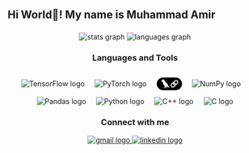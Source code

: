 <h2 align="left">Hi World👋! My name is Muhammad Amir</h2>

###

<div align="center">
  <!-- Corrected GitHub stats and languages links with proper username -->
  <img src="https://github-readme-stats.vercel.app/api?username=muhammadamir&hide_title=false&hide_rank=false&show_icons=true&include_all_commits=true&count_private=true&disable_animations=false&theme=dracula&locale=en&hide_border=false" height="150" alt="stats graph"  />
  <img src="https://github-readme-stats.vercel.app/api/top-langs?username=muhammadamir&locale=en&hide_title=false&layout=compact&card_width=320&langs_count=5&theme=dracula&hide_border=false" height="150" alt="languages graph"  />
</div>

###

<h3 align="center">Languages and Tools</h3>
<div align="center">
  <!-- Added TensorFlow, PyTorch, Langchain, NumPy, Pandas logos with vertical alignment -->
  <img src="https://cdn.jsdelivr.net/gh/devicons/devicon/icons/tensorflow/tensorflow-original.svg" height="30" alt="TensorFlow logo" style="vertical-align: middle;" />
  <img width="12" />
  <img src="https://cdn.jsdelivr.net/gh/devicons/devicon/icons/pytorch/pytorch-original.svg" height="30" alt="PyTorch logo" style="vertical-align: middle;" />
  <img width="12" />
  <!-- Langchain logo with adjusted height and vertical alignment -->
  <img src="langchain.svg" height="50" alt="Langchain logo" style="vertical-align: middle;" />
  <img width="12" />
  <img src="https://cdn.jsdelivr.net/gh/devicons/devicon/icons/numpy/numpy-original.svg" height="30" alt="NumPy logo" style="vertical-align: middle;" />
  <img width="12" />
  <img src="https://cdn.jsdelivr.net/gh/devicons/devicon/icons/pandas/pandas-original.svg" height="30" alt="Pandas logo" style="vertical-align: middle;" />
  <img width="12" />
  <img src="https://cdn.jsdelivr.net/gh/devicons/devicon/icons/python/python-original.svg" height="30" alt="Python logo" style="vertical-align: middle;" />
  <img width="12" />
  <img src="https://cdn.jsdelivr.net/gh/devicons/devicon/icons/cplusplus/cplusplus-original.svg" height="30" alt="C++ logo" style="vertical-align: middle;" />
  <img width="12" />
  <img src="https://cdn.jsdelivr.net/gh/devicons/devicon/icons/c/c-original.svg" height="30" alt="C logo" style="vertical-align: middle;" />
</div>

###

<h3 align="center">Connect with me</h3>
<div align="center">
  <!-- Updated contact information -->
  <a href="mailto:muhammadamir@gmail.com" target="_blank">
    <img src="https://img.shields.io/static/v1?message=Gmail&logo=gmail&label=&color=D14836&logoColor=white&labelColor=&style=for-the-badge" height="35" alt="gmail logo" />
  </a>
  <a href="https://www.linkedin.com/in/muhammadamir/" target="_blank">
    <img src="https://img.shields.io/static/v1?message=LinkedIn&logo=linkedin&label=&color=0077B5&logoColor=white&labelColor=&style=for-the-badge" height="35" alt="linkedin logo" />
  </a>
</div>

###

<br clear="both">
